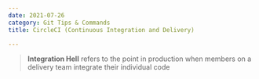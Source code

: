 ```yaml
---
date: 2021-07-26
category: Git Tips & Commands
title: CircleCI (Continuous Integration and Delivery)

---
```


> **Integration Hell** refers to the point in production when members on a delivery team integrate their individual code

<!-- more -->
